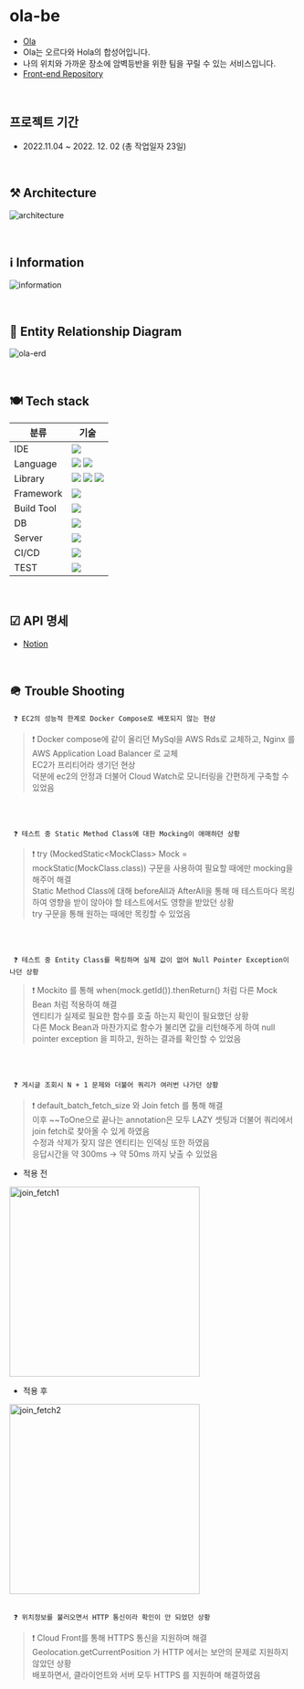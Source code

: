 # ola-be
- <a href="https://taesukang.click">Ola</a>
- Ola는 오르다와 Hola의 합성어입니다.
- 나의 위치와 가까운 장소에 암벽등반을 위한 팀을 꾸릴 수 있는 서비스입니다.
- <a href="https://github.com/taesukang-dev/ola-fe">Front-end Repository</a>

<br />

## 프로젝트 기간
- 2022.11.04 ~ 2022. 12. 02 (총 작업일자 23일)

<br />

## ⚒️ Architecture

![architecture](https://user-images.githubusercontent.com/44432418/205282999-a727705b-66ba-42cf-a3b7-dcaf0cf3802e.jpg)

<br />

## ℹ Information

![information](https://user-images.githubusercontent.com/44432418/205283025-afa33681-06b6-4627-940f-54c02f355fab.jpg)

<br />

## 👥 Entity Relationship Diagram

![ola-erd](https://user-images.githubusercontent.com/44432418/205283044-9075c6a4-f012-4c28-a16a-426aa228e7be.png)

<br />

## 🍽 Tech stack

| 분류        | 기술                                                                                                                                                                                                                                                                                                                         |
|-----------|----------------------------------------------------------------------------------------------------------------------------------------------------------------------------------------------------------------------------------------------------------------------------------------------------------------------------|
| IDE       | <img src="https://img.shields.io/badge/intellij idea-0000?style=for-the-badge&logo=IntelliJ IDEA&logoColor=white" />                                                                                                                                                                                                       |
| Language  | <img src="https://img.shields.io/badge/JAVA-0000?style=for-the-badge&logo=JAVA&logoColor=white" /> <img src="https://img.shields.io/badge/javascript-F7DF1E?style=for-the-badge&logo=javascript&logoColor=white" />                                                                                                        |
| Library   | <img src="https://img.shields.io/badge/react-61DAFB?style=for-the-badge&logo=react&logoColor=white"> <img src="https://img.shields.io/badge/redux-764ABC?style=for-the-badge&logo=redux&logoColor=white"> <img src="https://img.shields.io/badge/react query-FF4154?style=for-the-badge&logo=React Query&logoColor=white"> |
| Framework | <img src="https://img.shields.io/badge/spring-6DB33F?style=for-the-badge&logo=SPRING&logoColor=white">                                                                                                                                                                                                                     |
| Build Tool | <img src="https://img.shields.io/badge/gradle-02303A?style=for-the-badge&logo=GRADLE&logoColor=white">                                                                                                                                                                                                                     |
| DB        | <img src="https://img.shields.io/badge/mysql-4479A1?style=for-the-badge&logo=MYSQL&logoColor=white">                                                                                                                                                                                                                       |
| Server    | <img src="https://img.shields.io/badge/aws-232F3E?style=for-the-badge&logo=Amazon AWS&logoColor=white">                                                                                                                                                                                                                    |
| CI/CD     | <img src="https://img.shields.io/badge/travis ci-3EAAAF?style=for-the-badge&logo=TRAVIS CI&logoColor=white">                                                                                                                                                                                                               |
| TEST      | <img src="https://img.shields.io/badge/junit 5-25A162?style=for-the-badge&logo=JUNIT5&logoColor=white">                                                                                                                                                                                                                    |

<br />

## ☑ API 명세
- <a href="https://vast-talon-3c4.notion.site/669c550bc3b941ea931f26ccf1c25042?v=a527ccbb309440b0a8d0cd85274d582b">Notion</a>

<br />

## 🪖 Trouble Shooting

` ❓ EC2의 성능적 한계로 Docker Compose로 배포되지 않는 현상`

> ❗️ Docker compose에 같이 올리던 MySql을 AWS Rds로 교체하고, Nginx 를 AWS Application Load Balancer 로 교체 <br />
> EC2가 프리티어라 생기던 현상 <br />
> 덕분에 ec2의 안정과 더불어 Cloud Watch로 모니터링을 간편하게 구축할 수 있었음

<br />
<br />

` ❓ 테스트 중 Static Method Class에 대한 Mocking이 애매하던 상황`

> ❗ try (MockedStatic\<MockClass> Mock = mockStatic(MockClass.class)) 구문을 사용하여 필요할 때에만 mocking을 해주어 해결 <br />
> Static Method Class에 대해 beforeAll과 AfterAll을 통해 매 테스트마다 목킹하여 영향을 받이 않아야 할 테스트에서도 영향을 받았던 상황 <br />
> try 구문을 통해 원하는 때에만 목킹할 수 있었음

<br />
<br />

` ❓ 테스트 중 Entity Class를 목킹하며 실제 값이 없어 Null Pointer Exception이 나던 상황`

> ❗ Mockito 를 통해 when(mock.getId()).thenReturn() 처럼 다른 Mock Bean 처럼 적용하여 해결 <br />
> 엔티티가 실제로 필요한 함수를 호출 하는지 확인이 필요했던 상황 <br />
> 다른 Mock Bean과 마찬가지로 함수가 불리면 값을 리턴해주게 하여 null pointer exception 을 피하고, 원하는 결과를 확인할 수 있었음

<br />
<br />

` ❓ 게시글 조회시 N + 1 문제와 더불어 쿼리가 여러번 나가던 상황`

> ❗ default_batch_fetch_size 와 Join fetch 를 통해 해결 <br />
> 이후 ~~ToOne으로 끝나는 annotation은 모두 LAZY 셋팅과 더불어 쿼리에서 join fetch로 찾아올 수 있게 하였음 <br />
> 수정과 삭제가 잦지 않은 엔티티는 인덱싱 또한 하였음 <br />
> 응답시간을 약 300ms -> 약 50ms 까지 낮출 수 있었음

- 적용 전

<img width="333" alt="join_fetch1" src="https://user-images.githubusercontent.com/44432418/205297613-baf2b6e2-a6cb-437c-aa8c-553c7dac1b99.png">

- 적용 후

<img width="333" alt="join_fetch2" src="https://user-images.githubusercontent.com/44432418/205297623-2a908d01-15a3-4892-8e48-603b43c52d27.png">


<br />
<br />

` ❓ 위치정보를 불러오면서 HTTP 통신이라 확인이 안 되었던 상황`

> ❗ Cloud Front를 통해 HTTPS 통신을 지원하며 해결 <br />
> Geolocation.getCurrentPosition 가 HTTP 에서는 보안의 문제로 지원하지 않았던 상황 <br />
> 배포하면서, 클라이언트와 서버 모두 HTTPS 를 지원하며 해결하였음

